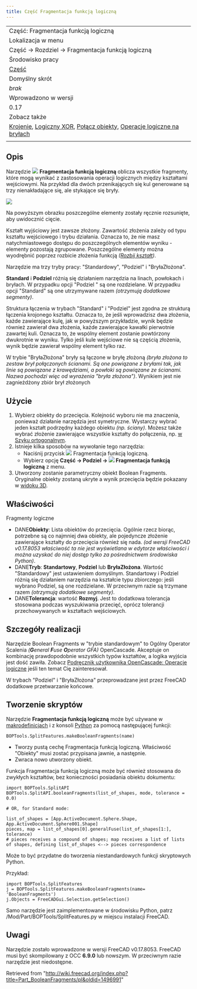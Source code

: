 ```yaml
---
title: Część Fragmentacja funkcją logiczną
---
```

|  |
| --- |
| Część: Fragmentacja funkcją logiczną |
| Lokalizacja w menu |
| Część → Rozdziel → Fragmentacja funkcją logiczną |
| Środowisko pracy |
| [Część](/Part_Workbench/pl "Part Workbench/pl") |
| Domyślny skrót |
| *brak* |
| Wprowadzono w wersji |
| 0.17 |
| Zobacz także |
| [Krojenie](/Part_Slice/pl "Part Slice/pl"), [Logiczny XOR](/Part_XOR/pl "Part XOR/pl"), [Połącz obiekty](/Part_CompJoinFeatures/pl "Part CompJoinFeatures/pl"), [Operacje logiczne na bryłach](/Part_Boolean/pl "Part Boolean/pl") |
|  |

## Opis

Narzędzie ![](/images/Part_BooleanFragments.svg) **Fragmentacja funkcją logiczną** oblicza wszystkie fragmenty, które mogą wynikać z zastosowania operacji logicznych między kształtami wejściowymi. Na przykład dla dwóch przenikających się kul generowane są trzy nienakładające się, ale stykające się bryły.

![](/images/Part_BooleanFragments_Demo.png)

Na powyższym obrazku poszczególne elementy zostały ręcznie rozsunięte, aby uwidocznić cięcie.

Kształt wyjściowy jest zawsze złożony. Zawartość złożenia zależy od typu kształtu wejściowego i trybu działania. Oznacza to, że nie masz natychmiastowego dostępu do poszczególnych elementów wyniku - elementy pozostają zgrupowane. Poszczególne elementy można wyodrębnić poprzez rozbicie złożenia funkcją *([Rozbij kształt](/Draft_Downgrade/pl "Draft Downgrade/pl"))*.

Narzędzie ma trzy tryby pracy: "Standardowy", "Podziel" i "BryłaZłożona".

**Standard** i **Podziel** różnią się działaniem narzędzia na linach, powłokach i bryłach. W przypadku opcji "Podziel " są one rozdzielane. W przypadku opcji "Standard" są one utrzymywane razem *(otrzymują dodatkowe segmenty)*.

Struktura łączenia w trybach "Standard" i "Podziel" jest zgodna ze strukturą łączenia krojonego kształtu. Oznacza to, że jeśli wprowadzisz dwa złożenia, każde zawierające kulę, jak w powyższym przykładzie, wynik będzie również zawierał dwa złożenia, każde zawierające kawałki pierwotnie zawartej kuli. Oznacza to, że wspólny element zostanie powtórzony dwukrotnie w wyniku. Tylko jeśli kule wejściowe nie są częścią złożenia, wynik będzie zawierał wspólny element tylko raz.

W trybie "BryłaZłożona" bryły są łączone w bryłę złożoną *(bryła złożona to zestaw brył połączonych ścianami. Są one powiązane z bryłami tak, jak linie są powiązane z krawędziami, a powłoki są powiązane ze ścianami. Nazwa pochodzi więc od wyrażenia "bryła złożona")*. Wynikiem jest nie zagnieżdżony zbiór brył złożonych

## Użycie

1. Wybierz obiekty do przecięcia. Kolejność wyboru nie ma znaczenia, ponieważ działanie narzędzia jest symetryczne. Wystarczy wybrać jeden kształt podrzędny każdego obiektu *(np. ściany)*. Możesz także wybrać złożenie zawierające wszystkie kształty do połączenia, np. [w Szyku ortogonalnym](/Draft_OrthoArray/pl "Draft OrthoArray/pl").
2. Istnieje kilka sposobów na wywołanie tego narzędzia:
   * Naciśnij przycisk ![](/images/Part_BooleanFragments.svg) Fragmentacja funkcją logiczną.
   * Wybierz opcję **Część → Podziel → ![](/images/Part_BooleanFragments.svg) Fragmentacja funkcją logiczną** z menu.
3. Utworzony zostanie parametryczny obiekt Boolean Fragments. Oryginalne obiekty zostaną ukryte a wynik przecięcia będzie pokazany w [widoku 3D](/3D_view/pl "3D view/pl").

## Właściwości

Fragmenty logiczne

* DANE**Obiekty**: Lista obiektów do przecięcia. Ogólnie rzecz biorąc, potrzebne są co najmniej dwa obiekty, ale pojedyncze złożenie zawierające kształty do przecięcia również się nada. *(od wersji FreeCAD v0.17.8053 właściwość ta nie jest wyświetlana w edytorze właściwości i można uzyskać do niej dostęp tylko za pośrednictwem środowiska Python)*.
* DANE**Tryb**: **Standartowy**, **Podziel** lub **BryłaZłożona**. Wartość "Standardowy" jest ustawieniem domyślnym. Standartowy i Podziel różnią się działaniem narzędzia na kształcie typu zbiorczego: jeśli wybrano Podziel, są one rozdzielane. W przeciwnym razie są trzymane razem *(otrzymują dodatkowe segmenty)*.
* DANE**Tolerancja**: wartość **Rozmyj**. Jest to dodatkowa tolerancja stosowana podczas wyszukiwania przecięć, oprócz tolerancji przechowywanych w kształtach wejściowych.

## Szczegóły realizacji

Narzędzie Boolean Fragments w "trybie standardowym" to Ogólny Operator Scalenia *(**G**eneral **F**use **O**perator GFA)* OpenCascade. Akceptuje on kombinację prawdopodobnie wszystkich typów kształtów, a logika wyjścia jest dość zawiła. Zobacz [Podręcznik użytkownika OpenCascade: Operacje logiczne](https://www.opencascade.com/doc/occt-7.0.0/overview/html/occt_user_guides__boolean_operations.html) jeśli ten temat Cię zainteresował.

W trybach "Podziel" i "BryłaZłożona" przeprowadzane jest przez FreeCAD dodatkowe przetwarzanie końcowe.

## Tworzenie skryptów

Narzędzie **Fragmentacja funkcją logiczną** może być używane w [makrodefinicjach](/Macros/pl "Macros/pl") i z konsoli [Python](/Python/pl "Python/pl") za pomocą następującej funkcji:

```
BOPTools.SplitFeatures.makeBooleanFragments(name)

```

* Tworzy pustą cechę Fragmentacja funkcją logiczną. Właściwość "Obiekty" musi zostać przypisana jawnie, a następnie.
* Zwraca nowo utworzony obiekt.

Funkcja Fragmentacja funkcją logiczną może być również stosowana do zwykłych kształtów, bez konieczności posiadania obiektu dokumentu:

```
import BOPTools.SplitAPI
BOPTools.SplitAPI.booleanFragments(list_of_shapes, mode, tolerance = 0.0)

# OR, for Standard mode:

list_of_shapes = [App.ActiveDocument.Sphere.Shape, App.ActiveDocument.Sphere001.Shape]
pieces, map = list_of_shapes[0].generalFuse(list_of_shapes[1:], tolerance)
# pieces receives a compound of shapes; map receives a list of lists of shapes, defining list_of_shapes <--> pieces correspondence

```

Może to być przydatne do tworzenia niestandardowych funkcji skryptowych Python.

Przykład:

```
import BOPTools.SplitFeatures
j = BOPTools.SplitFeatures.makeBooleanFragments(name= 'BooleanFragments')
j.Objects = FreeCADGui.Selection.getSelection()

```

Samo narzędzie jest zaimplementowane w środowisku Python, patrz /Mod/Part/BOPTools/SplitFeatures.py w miejscu instalacji FreeCAD.

## Uwagi

Narzędzie zostało wprowadzone w wersji FreeCAD v0.17.8053. FreeCAD musi być skompilowany z OCC **6.9.0** lub nowszym. W przeciwnym razie narzędzie jest niedostępne.

Retrieved from "<http://wiki.freecad.org/index.php?title=Part_BooleanFragments/pl&oldid=1496991>"